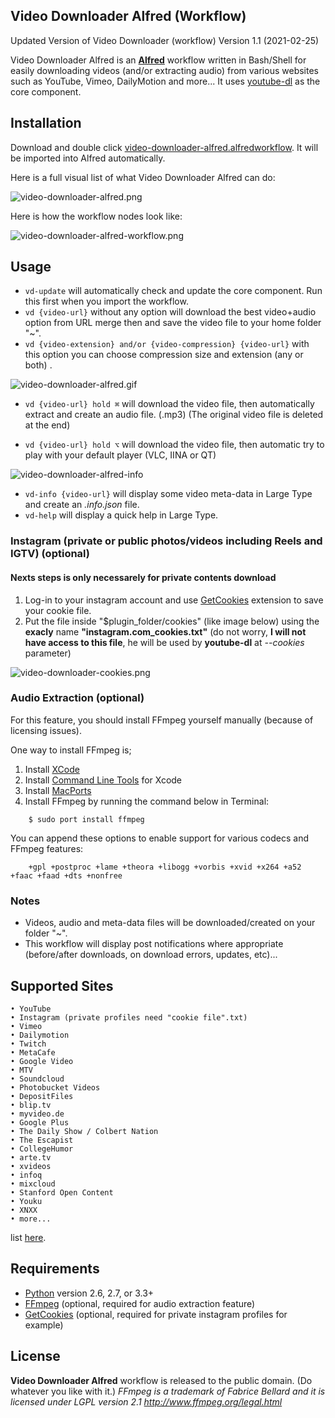 ## Video Downloader Alfred (Workflow) ##
Updated Version of Video Downloader (workflow)
Version 1.1 (2021-02-25)

Video Downloader Alfred is an **[Alfred](http://www.alfredapp.com)** workflow written in Bash/Shell for easily downloading videos (and/or extracting audio) from various websites such as YouTube, Vimeo, DailyMotion and more... It uses [youtube-dl](http://rg3.github.io/youtube-dl) as the core component.

## Installation ##
Download and double click [video-downloader-alfred.alfredworkflow](video-downloader-alfred.alfredworkflow). It will be imported into Alfred automatically.

Here is a full visual list of what Video Downloader Alfred can do:

![video-downloader-alfred.png](video-downloader-alfred.png "video-downloader-alfred")

Here is how the workflow nodes look like:

![video-downloader-alfred-workflow.png](video-downloader-alfred-workflow.png "video-downloader-alfred-workflow")

## Usage ##
* `vd-update` will automatically check and update the core component. Run this first when you import the workflow.
* `vd {video-url}` without any option will download the best video+audio option from URL merge then and save the video file to your home folder "\~".
* `vd {video-extension} and/or {video-compression} {video-url}` with this option you can choose compression size and extension (any or both) .

![video-downloader-alfred.gif](video-downloader-alfred.gif "video-downloader-alfred.gif")

* `vd {video-url} hold ⌘` will download the video file, then automatically extract and create an audio file. (.mp3) (The original video file is deleted at the end)

* `vd {video-url} hold ⌥` will download the video file, then automatic try to play with your default player (VLC, IINA or QT)

![video-downloader-alfred-info](video-downloader-alfred-info.gif "video-downloader-alfred-info")

* `vd-info {video-url}` will display some video meta-data in Large Type and create an *.info.json* file.
* `vd-help` will display a quick help in Large Type.

### Instagram (private or public photos/videos including Reels and IGTV) (optional) ###
#### Nexts steps is only necessarely for private contents download ####
1. Log-in to your instagram account and use [GetCookies](https://chrome.google.com/webstore/detail/get-cookiestxt/bgaddhkoddajcdgocldbbfleckgcbcid/) extension to save your cookie file.
1. Put the file inside "$plugin_folder/cookies" (like image below) using the **exacly** name **"instagram.com_cookies.txt"** (do not worry, **I will not have access to this file**, he will be used by **youtube-dl** at *--cookies* parameter)

![video-downloader-cookies.png](video-downloader-cookies.png "video-downloader-cookies")

### Audio Extraction (optional) ###
For this feature, you should install FFmpeg yourself manually (because of licensing issues).

One way to install FFmpeg is;

1. Install [XCode](https://developer.apple.com/xcode/)
2. Install [Command Line Tools](https://developer.apple.com/downloads) for Xcode
3. Install [MacPorts](www.macports.org)
4. Install FFmpeg by running the command below in Terminal:

```shell
    $ sudo port install ffmpeg
```

You can append these options to enable support for various codecs and FFmpeg features:

```shell
    +gpl +postproc +lame +theora +libogg +vorbis +xvid +x264 +a52 +faac +faad +dts +nonfree
```

### Notes ###
* Videos, audio and meta-data files will be downloaded/created on your folder "\~".
* This workflow will display post notifications where appropriate (before/after downloads, on download errors, updates, etc)...

## Supported Sites ##
    • YouTube
    • Instagram (private profiles need "cookie file".txt)
    • Vimeo
    • Dailymotion
    • Twitch
    • MetaCafe
    • Google Video
    • MTV
    • Soundcloud
    • Photobucket Videos
    • DepositFiles
    • blip.tv
    • myvideo.de
    • Google Plus
    • The Daily Show / Colbert Nation
    • The Escapist
    • CollegeHumor
    • arte.tv
    • xvideos
    • infoq
    • mixcloud
    • Stanford Open Content
    • Youku
    • XNXX
    • more...
 list [here](http://rg3.github.io/youtube-dl/documentation.html).

## Requirements ##
* [Python](http://www.python.org) version 2.6, 2.7, or 3.3+
* [FFmpeg](http://www.ffmpeg.org) (optional, required for audio extraction feature)
* [GetCookies](https://chrome.google.com/webstore/detail/get-cookiestxt/bgaddhkoddajcdgocldbbfleckgcbcid/) (optional, required for private instagram profiles for example)

## License ##
**Video Downloader Alfred** workflow is released to the public domain. (Do whatever you like with it.)
*FFmpeg is a trademark of Fabrice Bellard and it is licensed under LGPL version 2.1
http://www.ffmpeg.org/legal.html*
